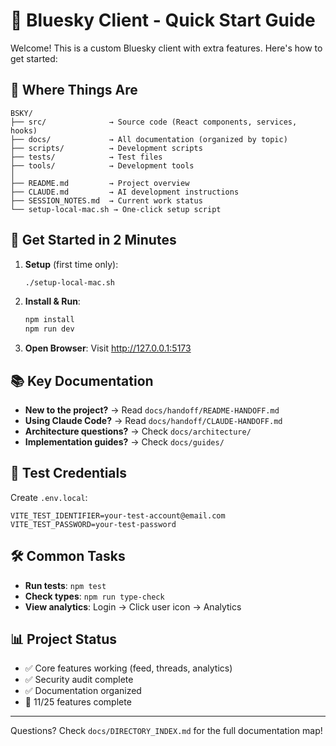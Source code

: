 # 🚀 Bluesky Client - Quick Start Guide

Welcome! This is a custom Bluesky client with extra features. Here's how to get started:

## 📁 Where Things Are

```
BSKY/
├── src/              → Source code (React components, services, hooks)
├── docs/             → All documentation (organized by topic)
├── scripts/          → Development scripts
├── tests/            → Test files
├── tools/            → Development tools
│
├── README.md         → Project overview
├── CLAUDE.md         → AI development instructions
├── SESSION_NOTES.md  → Current work status
└── setup-local-mac.sh → One-click setup script
```

## 🏃 Get Started in 2 Minutes

1. **Setup** (first time only):
   ```bash
   ./setup-local-mac.sh
   ```

2. **Install & Run**:
   ```bash
   npm install
   npm run dev
   ```

3. **Open Browser**:
   Visit http://127.0.0.1:5173

## 📚 Key Documentation

- **New to the project?** → Read `docs/handoff/README-HANDOFF.md`
- **Using Claude Code?** → Read `docs/handoff/CLAUDE-HANDOFF.md`
- **Architecture questions?** → Check `docs/architecture/`
- **Implementation guides?** → Check `docs/guides/`

## 🔐 Test Credentials

Create `.env.local`:
```
VITE_TEST_IDENTIFIER=your-test-account@email.com
VITE_TEST_PASSWORD=your-test-password
```

## 🛠️ Common Tasks

- **Run tests**: `npm test`
- **Check types**: `npm run type-check`
- **View analytics**: Login → Click user icon → Analytics

## 📊 Project Status

- ✅ Core features working (feed, threads, analytics)
- ✅ Security audit complete
- ✅ Documentation organized
- 🚧 11/25 features complete

---

Questions? Check `docs/DIRECTORY_INDEX.md` for the full documentation map!